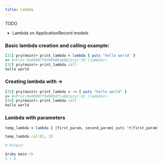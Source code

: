 ```yaml
---
title: Lambda
--- 
```


TODO

- Lambda on ApplicationRecord models



### Basic lambda creation and calling example:

```rb
[31] pry(main)> print_lambda = lambda { puts "hello world" }
=> #<Proc:0x00007f9d96908ab8@(pry):39 (lambda)>
[32] pry(main)> print_lambda.call
hello world
```

### Creating lambda with -> 

```rb 
[33] pry(main)> print_lambda = -> { puts "hello world" }
=> #<Proc:0x00007f9d969dfce8@(pry):41 (lambda)>
[34] pry(main)> print_lambda.call
hello world
```

### Lambda with parameters
```rb
temp_lambda = lambda { |first_param, second_param| puts "#{first_param} - #{second_param}" }

temp_lambda.call(1, 2)

# Output:

$ruby main.rb
1 - 2
```